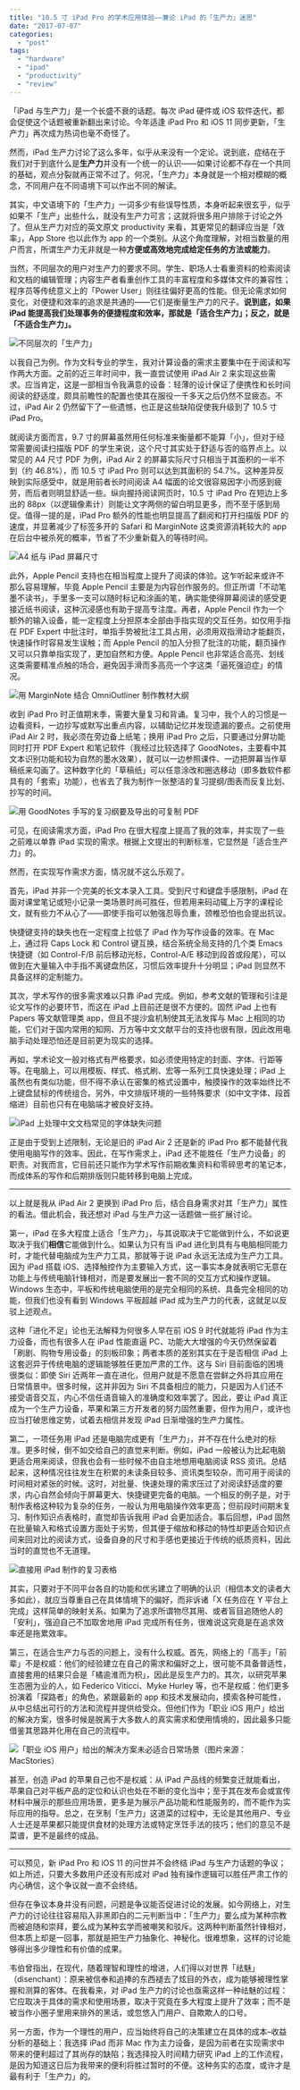 ```yaml
---
title: "10.5 寸 iPad Pro 的学术应用体验——兼论 iPad 的「生产力」迷思"
date: "2017-07-07"
categories: 
  - "post"
tags: 
  - "hardware"
  - "ipad"
  - "productivity"
  - "review"
---
```


「iPad 与生产力」是一个长盛不衰的话题。每次 iPad 硬件或 iOS 软件迭代，都会促使这个话题被重新翻出来讨论。今年适逢 iPad Pro 和 iOS 11 同步更新，「生产力」再次成为热词也毫不奇怪了。

然而，iPad 生产力讨论了这么多年，似乎从来没有一个定论。说到底，症结在于我们对于到底什么是**生产力**并没有一个统一的认识——如果讨论都不存在一个共同的基础，观点分裂就再正常不过了。何况，「生产力」本身就是一个相对模糊的概念，不同用户在不同语境下可以作出不同的解读。

其实，中文语境下的「生产力」一词多少有些误导性质，本身听起来很玄乎，似乎如果不「生产」出些什么，就没有生产力可言；这就将很多用户排除于讨论之外了。但从生产力对应的英文原文 productivity 来看，其更常见的翻译应当是「效率」，App Store 也以此作为 app 的一个类别。从这个角度理解，对相当数量的用户而言，所谓生产力无非就是一种**方便或高效地完成给定任务的方法或能力**。

当然，不同层次的用户对生产力的要求不同。学生、职场人士看重资料的检索阅读和文档的编辑管理；内容生产者看重创作工具的丰富程度和多媒体文件的兼容性；程序员等传统意义上的「Power User」则往往偏好更高的性能。但无论需求如何变化，对便捷和效率的追求是共通的——它们是衡量生产力的尺子。**说到底，如果 iPad 能提高我们处理事务的便捷程度和效率，那就是「适合生产力」；反之，就是「不适合生产力」。**

![不同层次的「生产力」](http://ww1.sinaimg.cn/large/73403117gy1fhbh56rzy8j21hc0u07b2.jpg)

以我自己为例。作为文科专业的学生，我对计算设备的需求主要集中在于阅读和写作两大方面。之前的近三年时间中，我一直尝试使用 iPad Air 2 来实现这些需求。应当肯定，这是一部相当令我满意的设备：轻薄的设计保证了便携性和长时间阅读的舒适度，颇具前瞻性的配置也使其在服役一千多天之后仍然不显疲态。不过，iPad Air 2 仍然留下了一些遗憾，也正是这些缺陷促使我升级到了 10.5 寸 iPad Pro。

就阅读方面而言，9.7 寸的屏幕虽然用任何标准来衡量都不能算「小」，但对于经常需要阅读扫描版 PDF 的学生来说，这个尺寸其实处于舒适与否的临界点上。以常见的 A4 尺寸 PDF 为例，iPad Air 2 的屏幕实际尺寸只相当于其面积的一半不到（约 46.8%），而 10.5 寸 iPad Pro 则可以达到其面积的 54.7%。这种差异反映到实际感受中，就是用前者长时间阅读 A4 幅面的论文很容易因字小而感到疲劳，而后者则明显舒适一些。纵向握持阅读网页时，10.5 寸 iPad Pro 在短边上多出的 88px（以逻辑像素计）则能让文字两侧的留白明显更多，而不至于感到局促。值得一提的是，iPad Pro 额外的性能也明显提高了翻阅和打开扫描版 PDF 的速度，并显著减少了标签多开的 Safari 和 MarginNote 这类资源消耗较大的 app 在后台中被杀死的概率，节省了不少重新载入的等待时间。

![A4 纸与 iPad 屏幕尺寸](http://ww1.sinaimg.cn/large/73403117gy1fheqeq0faaj223w1kwq96.jpg)

此外，Apple Pencil 支持也在相当程度上提升了阅读的体验。这乍听起来或许不那么容易理解，毕竟 Apple Pencil 主要是为内容创作服务的。但正所谓「不动笔墨不读书」，手里多一支可以随时标记和涂画的笔，确实能使得屏幕阅读的感受更接近纸书阅读，这种沉浸感也有助于提高专注度。再者，Apple Pencil 作为一个额外的输入设备，能一定程度上分担原本全部由手指实现的交互任务。如仅用手指在 PDF Expert 中批注时，单指手势被批注工具占用，必须用双指滑动才能翻页，快速操作时容易发生误触；而 Apple Pencil 的加入分担了批注的功能，翻页操作又可以只靠单指实现了，更加自然和方便。Apple Pencil 也非常适合高亮、划线这类需要精准点触的场合，避免因手滑而多高亮一个字这类「逼死强迫症」的情况。

![用 MarginNote 结合 OmniOutliner 制作教材大纲](http://ww1.sinaimg.cn/large/73403117gy1fhbh5l0urhj223w1kwhdu.jpg)

收到 iPad Pro 时正值期末季，需要大量复习和背诵。复习中，我个人的习惯是一边看资料，一边抄写或默写出重点内容，以辅助记忆并发现遗漏的要点。之前使用 iPad Air 2 时，我必须在旁边备上纸笔；换用 iPad Pro 之后，只要通过分屏功能同时打开 PDF Expert 和笔记软件（我经过比较选择了 GoodNotes，主要看中其文本识别功能和较为自然的墨水效果），就可以一边参照课件、一边把屏幕当作草稿纸来勾画了。这种数字化的「草稿纸」可以任意涂改和圈选移动（即多数软件都具有的「套索」功能），也省去了我为制作一张整洁的复习提纲/图表而反复比划、抄写的时间。

![用 GoodNotes 手写的复习纲要及导出的可复制 PDF](http://ww1.sinaimg.cn/large/73403117gy1fhbh5i3j3dj223w1kwu0z.jpg)

可见，在阅读需求方面，iPad Pro 在很大程度上提高了我的效率，并实现了一些之前难以单靠 iPad 实现的需求。根据上文提出的判断标准，它显然是「适合生产力」的。

然而，在实现写作需求方面，情况就不这么乐观了。

首先，iPad 并非一个完美的长文本录入工具。受到尺寸和键盘手感限制，iPad 在面对课堂笔记或短小记录一类场景时尚可胜任，但若用来码动辄上万字的课程论文，就有些力不从心了——即使手指可以勉强忍辱负重，颈椎恐怕也会提出抗议。

快捷键支持的缺失也在一定程度上拉低了 iPad 作为写作设备的效率。在 Mac 上，通过将 Caps Lock 和 Control 键互换，结合系统全局支持的几个类 Emacs 快捷键（如 Control-F/B 前后移动光标，Control-A/E 移动到段首或段尾），可以做到在大量输入中手指不离键盘热区，习惯后效率提升十分明显；iPad 则显然不具备这样的定制能力。

其次，学术写作的很多需求难以只靠 iPad 完成。例如，参考文献的管理和引注是论文写作的必要环节，而这在 iPad 上目前还是很不方便的。固然 iPad 上也有 Papers 等文献管理类 app，但且不提沙盒机制使其无法发挥与 Mac 上相同的功能，它们对于国内常用的知网、万方等中文文献平台的支持也很有限，因此改用电脑手动处理恐怕还是目前更为现实的选择。

再如，学术论文一般对格式有严格要求，如必须使用特定的封面、字体、行距等等。在电脑上，可以用模板、样式、格式刷、宏等一系列工具快速处理；iPad 上虽然也有类似功能，但不得不承认在密集的格式设置中，触摸操作的效率始终比不上键盘鼠标的传统组合。另外，中文排版环境的一些特殊要求（如中文字体、段首缩进）目前也只有在电脑端才被良好支持。

![iPad 上处理中文文档常见的字体缺失问题](http://ww1.sinaimg.cn/large/73403117gy1fhbh57vvhdj223w1kwtsr.jpg)

正是由于受到上述限制，无论是旧的 iPad Air 2 还是新的 iPad Pro 都不能替代我使用电脑写作的效率。因此，在写作需求上，iPad 还不能胜任「生产力设备」的职责。对我而言，它目前还只能作为学术写作前期收集资料和零碎思考的笔记本，而成体系的写作和后期排版则只能转移到电脑上完成。

* * *

以上就是我从 iPad Air 2 更换到 iPad Pro 后，结合自身需求对其「生产力」属性的看法。借此机会，我还想对 iPad 与生产力这一话题做一些扩展讨论。

第一，iPad 在多大程度上适合「生产力」，与其说取决于它能做到什么，不如说更取决于我们**相信**它能做到什么。如果认为只有当 iPad 进化到具有与电脑相同能力时，才能代替电脑成为生产力工具，那就等于说 iPad 永远无法成为生产力工具。因为 iPad 搭载 iOS、选择触控作为主要输入方式，这一事实本身就表明它无意在功能上与传统电脑针锋相对，而是要发展出一套不同的交互方式和操作逻辑。Windows 生态中，平板和传统电脑使用的是完全相同的系统、具备完全相同的功能，但我们也没有看到 Windows 平板超越 iPad 成为生产力的代表，这就足以反驳上述观点。

这种「进化不足」论也无法解释为何很多人早在前 iOS 9 时代就能将 iPad 作为主力设备，而也有很多人在 iPad 性能直逼 PC、功能大大增强的今天仍然保留着「刷剧、购物专用设备」的刻板印象；两者本质的差别其实在于是否相信 iPad 上这套迥异于传统电脑的逻辑能够胜任更加严肃的工作。这与 Siri 目前面临的困境很类似：即使 Siri 近两年一直在进化，但用户就是不愿意在尝鲜之外将其应用在日常情景中。很多时候，这并非因为 Siri 不具备相应的能力，只是因为人们还不接受语音交互，内心不信任语音输入的准确度和效率罢了。因此，要让 iPad 真正成为一个生产力设备，苹果和第三方开发者的努力固然重要，但作为用户，或许也应当打破思维定势，试着去相信并发现 iPad 日渐增强的生产力属性。

第二，一项任务用 iPad 还是电脑完成更有「生产力」，并不存在什么绝对的标准。更多时候，倒不如交给自己的直觉来判断。例如，iPad 一般被认为比起电脑更适合用来阅读，但我也会有一些时候不由自主地想用电脑阅读 RSS 资讯。总结起来，这种情况往往发生在积累的未读条目较多、资讯类型较杂，而可用于阅读的时间相对紧张的时候。这时，对批量、快速处理的需求压过了对阅读舒适度的要求，内心自然会倾向于屏幕更大、快捷键更完备的电脑。一个相反的例子是，对于制作表格这种较为复杂的任务，一般认为用电脑操作效率更高；但前段时间期末复习、制作知识点表格时，直觉却告诉我用 iPad 会更加适合。事后回想，iPad 固然在批量输入和格式设置方面处于劣势，但其便于缩放和移动的特性却更适合知识点间来回对比的阅读方式，设备自身的尺寸和手感也更接近于传统的纸质资料，因此当时的直觉也不无道理。

![直接用 iPad 制作的复习表格](http://ww1.sinaimg.cn/large/73403117gy1fhbh59t4tmj223w1kwe7a.jpg)

其实，只要对于不同平台各自的功能和优劣建立了明确的认识（相信本文的读者大多如此），就应当尊重自己在具体情境下的偏好，而非诉诸「X 任务应在 Y 平台上完成」这样简单的映射关系。如果为了追求所谓物尽其用、或者盲目追随他人的「安利」，强迫自己不加取舍地用 iPad 完成所有任务，很难说这究竟是在追求效率还是拖累效率。

第三，在适合生产力与否的问题上，没有什么权威。首先，网络上的「高手」「前辈」不是权威：他们的经验建立在自己的需求和偏好之上，很可能不具备普适性，直接套用的结果只会是「橘逾淮而为枳」，因此是反生产力的。其次，以研究苹果生态圈为业的人，如 Federico Viticci、Myke Hurley 等，也不是权威：他们更多扮演着「探路者」的角色，紧跟最新的 app 和技术发展动向，摸索各种可能性，从中总结出可行的方法和流程并提供给受众。但他们作为「职业 iOS 用户」给出的解决方案，很多时候是脱离于大多数人的真实需求和使用情境的，因此最多只能借鉴其思路并化用在自己的流程中。

![「职业 iOS 用户」给出的解决方案未必适合日常场景（图片来源：MacStories）](http://ww1.sinaimg.cn/large/73403117gy1fhbh5c4538j235s2dc1kx.jpg)

甚至，创造 iPad 的苹果自己也不是权威：从 iPad 产品线的频繁变迁就能看出，苹果自己对平板产品的定位和认识也处在不断的变化当中；至于其在发布会或宣传材料中展示的那些应用场景，更多是为展示产品功能和性能服务的，而不能作为实际应用的指导。总之，在烹制「生产力」这道菜的过程中，无论是其他用户、专业人士还是苹果都只能提供食材的处理方法或特定烹饪手法的技巧；他们的意见不是菜谱，更不是最终的成品。

* * *

可以预见，新 iPad Pro 和 iOS 11 的问世并不会终结 iPad 与生产力话题的争议；如上所述，只要大多数用户还没有形成对 iPad 独有操作逻辑可以胜任严肃工作的内心确信，这个争议就一直不会终结。

但存在争议本身并没有问题，问题是争议能否促进讨论的发展。如今网络上，对生产力的讨论往往容易陷入非黑即白的二元判断当中：「生产力」要么成为某种宗教而被追随和崇拜，要么成为某种玄学而被嘲笑和驳斥。这两种判断虽然针锋相对，但本质上却是一回事，那就是把生产力抽象化、神秘化。很难想象，这样的讨论能够得出多少理性和有价值的成果。

韦伯曾指出，在现代，随着理智和理性的增进，人们得以对世界「祛魅」（disenchant）：原来被信奉和追捧的东西褪去了炫目的外衣，成为能够被理性掌握和测算的客体。在我看来，对 iPad 生产力的讨论也亟需这样一种祛魅的过程：它应取决于具体的需求和使用场景，取决于究竟在多大程度上提升了效率；而不是被当作小圈子里用来排外的黑话，或忽悠入门用户、自欺欺人的口号。

另一方面，作为一个理性的用户，应当始终将自己的决策建立在具体的成本–收益分析的基础上：我选择 iPad 而非 Mac 作为主力设备，是因为前者在实现需求中带来的便利超过了其尚存的缺陷；我选择投入时间精力研究 iPad 上的工作流程，是因为知道这日后为我带来的便利将胜过暂时的不便。这种务实的态度，或许才是最有利于「生产力」的。
